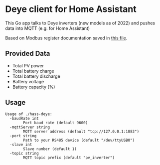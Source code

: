 # Deye client for Home Assistant

This Go app talks to Deye inverters (new models as of 2022) and pushes data into MQTT (e.g. for Home Assistant)

Based on Modbus register documentation saved in [this file](modbus_deye.docx).

## Provided Data

* Total PV power
* Total battery charge
* Total battery discharge
* Battery voltage
* Battery capacity (%)

## Usage

```
Usage of ./hass-deye:
  -baudRate int
        Port baud rate (default 9600)
  -mqttServer string
        MQTT server address (default "tcp://127.0.0.1:1883")
  -port string
        Path to your RS485 device (default "/dev/ttyUSB0")
  -slave int
        Slave number (default 1)
  -topic string
        MQTT topic prefix (default "pv_inverter")
```
